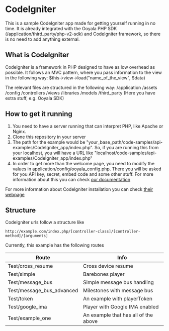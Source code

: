 # CodeIgniter

This is a sample CodeIgniter app made for getting yourself running in no time. It is already integrated with the Ooyala PHP SDK (/application/third_party/php-v2-sdk) and CodeIgniter framework, so there is no need to add anything external.

## What is CodeIgniter
CodeIgniter is a framework in PHP designed to have as low overhead as possible. It follows an MVC pattern, where you pass information to the view in the following way:
$this->view->load("name_of_the_view", $data)

The relevant files are structured in the following way:
/application
    /assets
    /config
    /controllers
    /views
    /libraries
    /models
    /third_party (Here you have extra stuff, e.g. Ooyala SDK)

## How to get it running
1. You need to have a server running that can interpret PHP, like Apache or Nginx.
2. Clone this repository in your server
3. The path for the example would be "your_base_path/code-samples/api-examples/CodeIgniter_app/index.php". So, if you are running this from your localhost, you will have a URL like "localhost/code-samples/api-examples/CodeIgniter_app/index.php"
4. In order to get more than the welcome page, you need to modify the values in application/config/ooyala_config.php. There you will be asked for you API key, secret, embed code and some other stuff. For more information about this you can check [our documentation](http://support.ooyala.com/developers/documentation/concepts/api_keys.html)

For more information about CodeIgniter installation you can check [their webpage](http://ellislab.com/codeigniter/user-guide/installation/)

## Structure
CodeIgniter urls follow a structure like
 ```
http://example.com/index.php/[controller-class]/[controller-method]/[arguments]
 ```
 Currently, this example has the following routes

| Route                     | Info                                  |
|---------------------------|---------------------------------------|
| Test/cross_resume         | Cross device resume                   |
| Test/simple               | Barebones player                      |
| Test/message_bus          | Simple message bus handling           |
| Test/message_bus_advanced | Milestones with message bus           |
| Test/token                | An example with playerToken           |
| Test/google_ima           | Player with Google IMA enabled        |
| Test/example_one          | An example that has all of the above  |